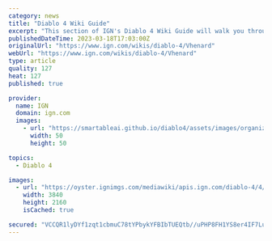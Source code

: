 ```yaml
---
category: news
title: "Diablo 4 Wiki Guide"
excerpt: "This section of IGN's Diablo 4 Wiki Guide will walk you through how to approach her boss fight. Vhenard is a tricky boss fight, as she requires a lot of moving around and patience. In order to take ..."
publishedDateTime: 2023-03-18T17:03:00Z
originalUrl: "https://www.ign.com/wikis/diablo-4/Vhenard"
webUrl: "https://www.ign.com/wikis/diablo-4/Vhenard"
type: article
quality: 127
heat: 127
published: true

provider:
  name: IGN
  domain: ign.com
  images:
    - url: "https://smartableai.github.io/diablo4/assets/images/organizations/ign.com-50x50.jpg"
      width: 50
      height: 50

topics:
  - Diablo 4

images:
  - url: "https://oyster.ignimgs.com/mediawiki/apis.ign.com/diablo-4/4/41/D4-Vhenard-1.JPG"
    width: 3840
    height: 2160
    isCached: true

secured: "VCCQR1lyDYf1zqt1cbmuC78tYPbykYFBIbTUEQtb//uPHP8FH1YS8er4IF7LuDL7sIo27Rv2ws5sIh9nDAQLB8Mh8dUfvY01flCcpS42UP9wxuoz8BjB5sRbAfwHDEkXblMx6r5dvpPbO0VBn2ujjDPmJJVAR2GyEPwNirHUIh6luIogDCIMsaKgPBxmIeoViaaPFmK2E1MuBy7I1ZWaZ8I9JaLTGbw/462PrLLx7i+p++jLpuSTl3+ExF+0xDb8lUaw705L2mrQbgeDqpWCm6BynJdpszapZoTz1QctYx7bHugyz7JyjIGLTlyPe/2/kuAm0zI3GPI3Q+0t+1RUvL/CID3kWBuaOADXTHknwzM=;walPAtFG7f9FK54Js2XraA=="
---
```


